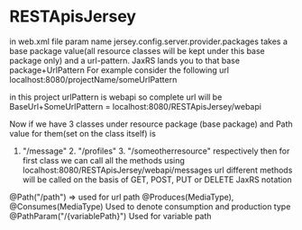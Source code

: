 # RESTApisJersey

in web.xml file param name jersey.config.server.provider.packages takes a base package value(all resource classes will be kept
under this base package only) and a url-pattern. JaxRS lands you to that base package+UrlPattern For example consider the 
following url
localhost:8080/projectName/someUrlPattern

in this project urlPattern is webapi so complete url will be BaseUrl+SomeUrlPattern = localhost:8080/RESTApisJersey/webapi

Now if we have 3 classes under resource package (base package) and Path value for them(set on the class itself) is  
1. "/message" 2. "/profiles"  3. "/someotherresource" respectively 
then for first class we can call all the methods using localhost:8080/RESTApisJersey/webapi/messages url
different methods will be called on the basis of GET, POST, PUT or DELETE JaxRS notation

@Path("/path") => used for url path
@Produces(MediaType), @Consumes(MediaType) Used to denote consumption and production type
@PathParam("/{variablePath}") Used for variable path
